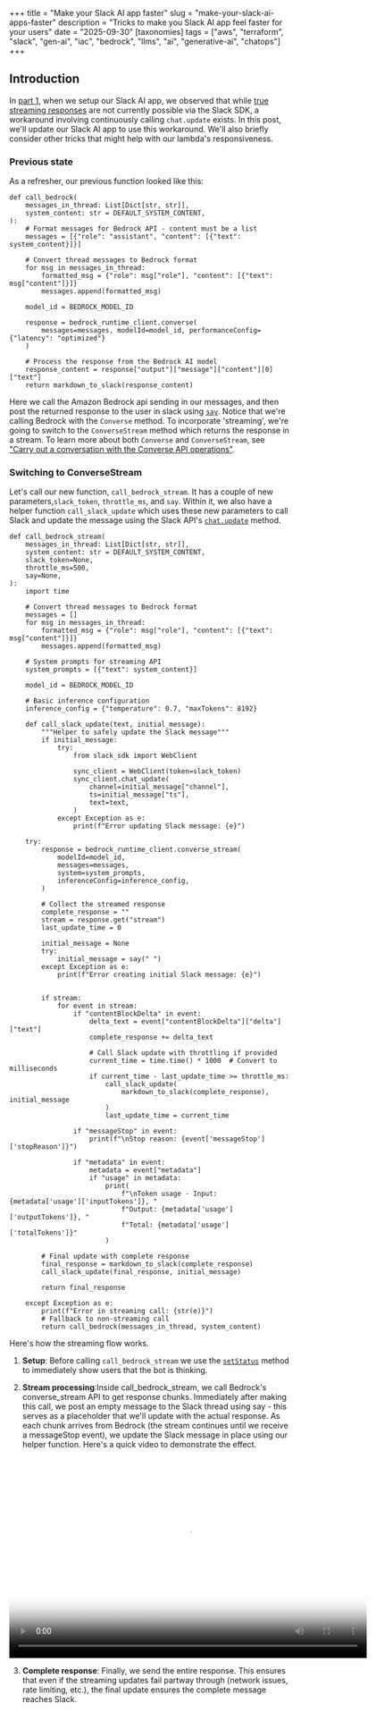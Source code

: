 +++
title = "Make your Slack AI app faster"
slug = "make-your-slack-ai-apps-faster"
description = "Tricks to make you Slack AI app feel faster for your users"
date = "2025-09-30"
[taxonomies] 
tags = ["aws", "terraform", "slack", "gen-ai", "iac", "bedrock", "llms", "ai", "generative-ai", "chatops"]
+++

## Introduction

In [part 1](https://misaac.me/blog/ai-apps-in-slack-bedrock/), when we setup our Slack AI app, we observed that while [true streaming responses](https://github.com/slack-samples/bolt-js-assistant-template/issues/27#issuecomment-2755641964) are not currently possible via the Slack SDK, a workaround involving continuously calling `chat.update` exists. In this post, we'll update our Slack AI app to use this workaround. We'll also briefly consider other tricks that might help with our lambda's responsiveness.

### Previous state
As a refresher, our previous function looked like this:

```
def call_bedrock(
    messages_in_thread: List[Dict[str, str]],
    system_content: str = DEFAULT_SYSTEM_CONTENT,
):
    # Format messages for Bedrock API - content must be a list
    messages = [{"role": "assistant", "content": [{"text": system_content}]}]

    # Convert thread messages to Bedrock format
    for msg in messages_in_thread:
        formatted_msg = {"role": msg["role"], "content": [{"text": msg["content"]}]}
        messages.append(formatted_msg)

    model_id = BEDROCK_MODEL_ID

    response = bedrock_runtime_client.converse(
        messages=messages, modelId=model_id, performanceConfig={"latency": "optimized"}
    )

    # Process the response from the Bedrock AI model
    response_content = response["output"]["message"]["content"][0]["text"]
    return markdown_to_slack(response_content)

```

Here we call the Amazon Bedrock api sending in our messages, and then post the returned response to the user in slack using [`say`](https://docs.slack.dev/tools/bolt-python/reference/context/say/say.html). Notice that we're calling Bedrock with the `Converse` method. To incorporate 'streaming', we're going to switch to the `ConverseStream` method which returns the response in a stream. To learn more about both `Converse` and `ConverseStream`, see ["Carry out a conversation with the Converse API operations"](https://docs.aws.amazon.com/bedrock/latest/userguide/conversation-inference.html#conversation-inference-supported-models-features). 

### Switching to ConverseStream

Let's call our new function, `call_bedrock_stream`. It has a couple of new parameters,`slack_token`, `throttle_ms`, and `say`. Within it, we also have a helper function `call_slack_update` which uses these new parameters to call Slack and update the message using the Slack API's [`chat.update`](https://docs.slack.dev/reference/methods/chat.update/) method.

```
def call_bedrock_stream(
    messages_in_thread: List[Dict[str, str]],
    system_content: str = DEFAULT_SYSTEM_CONTENT,
    slack_token=None,
    throttle_ms=500,
    say=None,
):
    import time

    # Convert thread messages to Bedrock format
    messages = []
    for msg in messages_in_thread:
        formatted_msg = {"role": msg["role"], "content": [{"text": msg["content"]}]}
        messages.append(formatted_msg)

    # System prompts for streaming API
    system_prompts = [{"text": system_content}]

    model_id = BEDROCK_MODEL_ID

    # Basic inference configuration
    inference_config = {"temperature": 0.7, "maxTokens": 8192}

    def call_slack_update(text, initial_message):
        """Helper to safely update the Slack message"""
        if initial_message:
            try:
                from slack_sdk import WebClient

                sync_client = WebClient(token=slack_token)
                sync_client.chat_update(
                    channel=initial_message["channel"],
                    ts=initial_message["ts"],
                    text=text,
                )
            except Exception as e:
                print(f"Error updating Slack message: {e}")

    try:
        response = bedrock_runtime_client.converse_stream(
            modelId=model_id,
            messages=messages,
            system=system_prompts,
            inferenceConfig=inference_config,
        )

        # Collect the streamed response
        complete_response = ""
        stream = response.get("stream")
        last_update_time = 0

        initial_message = None
        try:
            initial_message = say(" ")
        except Exception as e:
            print(f"Error creating initial Slack message: {e}")


        if stream:
            for event in stream:
                if "contentBlockDelta" in event:
                    delta_text = event["contentBlockDelta"]["delta"]["text"]
                    complete_response += delta_text

                    # Call Slack update with throttling if provided
                    current_time = time.time() * 1000  # Convert to milliseconds
                    if current_time - last_update_time >= throttle_ms:
                        call_slack_update(
                            markdown_to_slack(complete_response), initial_message
                        )
                        last_update_time = current_time

                if "messageStop" in event:
                    print(f"\nStop reason: {event['messageStop']['stopReason']}")

                if "metadata" in event:
                    metadata = event["metadata"]
                    if "usage" in metadata:
                        print(
                            f"\nToken usage - Input: {metadata['usage']['inputTokens']}, "
                            f"Output: {metadata['usage']['outputTokens']}, "
                            f"Total: {metadata['usage']['totalTokens']}"
                        )

        # Final update with complete response
        final_response = markdown_to_slack(complete_response)
        call_slack_update(final_response, initial_message)

        return final_response

    except Exception as e:
        print(f"Error in streaming call: {str(e)}")
        # Fallback to non-streaming call
        return call_bedrock(messages_in_thread, system_content)
```

Here's how the streaming flow works. 

1. **Setup**: Before calling `call_bedrock_stream`  we use the [`setStatus`](https://docs.slack.dev/reference/methods/assistant.threads.setStatus/) method to immediately show users that the bot is thinking. 

2. **Stream processing**:Inside call_bedrock_stream, we call Bedrock's converse_stream API to get response chunks. Immediately after making this call, we post an empty message to the Slack thread using say - this serves as a placeholder that we'll update with the actual response. As each chunk arrives from Bedrock (the stream continues until we receive a messageStop event), we update the Slack message in place using our helper function. Here's a quick video to demonstrate the effect.



<video width="640" height="360" controls poster="slackaiapps.png">
  <source src="slackstreaming.mp4" type="video/mp4">
  Your browser does not support the video tag. Here is a <a href="slackstreaming.mp4">direct link to the video</a> and a brief description: "This video demonstrates how Slack messages are updated in real-time using streaming responses from Amazon Bedrock."
</video>

3. **Complete response**: Finally, we send the entire response. This ensures that even if the streaming updates fail partway through (network issues, rate limiting, etc.), the final update ensures the complete message reaches Slack.
